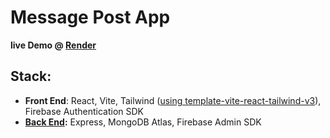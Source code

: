 # Message Post App

**live Demo @ [Render](https://chirp.ddns.net/)**

## Stack:

- **Front End**: React, Vite, Tailwind ([using template-vite-react-tailwind-v3](https://github.com/huibizhang/template-vite-react-tailwind-v3)), Firebase Authentication SDK
- **[Back End](https://github.com/snowyblue/Messaging-Auth-Backend):** Express, MongoDB Atlas, Firebase Admin SDK
